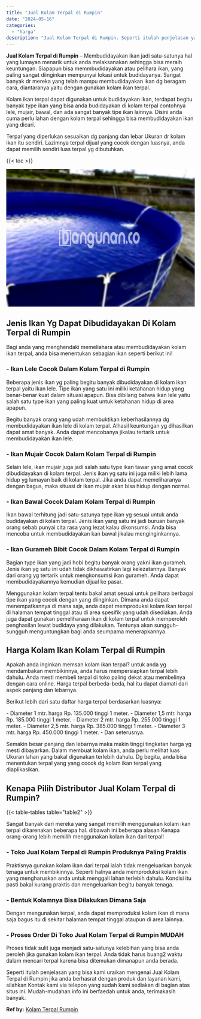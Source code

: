 ```yaml
---
title: "Jual Kolam Terpal di Rumpin"
date: "2024-05-16"
categories: 
  - "harga"
description: "Jual Kolam Terpal di Rumpin. Seperti itulah penjelasan yang bisa kami uraikan mengenai Jual Kolam Terpal di Rumpin jika anda berhasrat dengan produk dan laya..."
---
```


**Jual Kolam Terpal di Rumpin** – Membudidayakan ikan jadi satu-satunya hal yang lumayan menarik untuk anda melaksanakan sehingga bisa meraih keuntungan. Siapapun bisa memmbudidayakan atau pelihara ikan, yang paling sangat diinginkan mempunyai lokasi untuk budidayanya. Sangat banyak dr mereka yang telah mampu membudidayakan ikan dg beragam cara, diantaranya yaitu dengan gunakan kolam ikan terpal.

Kolam ikan terpal dapat digunakan untuk budidayakan ikan, terdapat begitu banyak type ikan yang bisa anda budidayakan di kolam terpal contohnya lele, mujair, bawal, dan ada sangat banyak tipe ikan lainnya. Disini anda cuma perlu lahan dengan kolam terpal sehingga bisa membudidayakan ikan yang dicari.

Terpal yang diperlukan sesuaikan dg panjang dan lebar Ukuran dr kolam ikan itu sendiri. Lazimnya terpal dijual yang cocok dengan luasnya, anda dapat memilih sendiri luas terpal yg dibutuhkan.

{{< toc >}}

![Jual Kolam Terpal di Rumpin](/images/jual-kolam-terpal-57.png)

## Jenis Ikan Yg Dapat Dibudidayakan Di Kolam Terpal di Rumpin

Bagi anda yang menghendaki memeliahara atau membudidayakan kolam ikan terpal, anda bisa menentukan sebagian ikan seperti berikut ini!

### \- Ikan Lele Cocok Dalam Kolam Terpal di Rumpin

Beberapa jenis ikan yg paling begitu banyak dibudidayakan di kolam ikan terpal yaitu ikan lele. Tipe ikan yang satu ini miliki ketahanan hidup yang benar-benar kuat dalam situasi apapun. Bisa dibilang bahwa ikan lele yaitu salah satu type ikan yang paling kuat untuk ketahanan hidup di area apapun.

Begitu banyak orang yang udah membuktikan keberhasilannya dg membudidayakan ikan lele di kolam terpal. Alhasil keuntungan yg dihasilkan dapat amat banyak. Anda dapat mencobanya jikalau tertarik untuk membudidayakan ikan lele.

### \- Ikan Mujair Cocok Dalam Kolam Terpal di Rumpin

Selain lele, ikan mujair juga jadi salah satu type ikan tawar yang amat cocok dibudidayakan di kolam terpal. Jenis ikan yg satu ini juga miliki lebih lama hidup yg lumayan baik di kolam terpal. Jika anda dapat memeliharanya dengan bagus, maka situasi dr ikan mujair akan bisa hidup dengan normal.

### \- Ikan Bawal Cocok Dalam Kolam Terpal di Rumpin

Ikan bawal terhitung jadi satu-satunya type ikan yg sesuai untuk anda budidayakan di kolam terpal. Jenis ikan yang satu ini jadi buruan banyak orang sebab punyai cita rasa yang lezat kalau dikonsumsi. Anda bisa mencoba untuk membudidayakan kan bawal jikalau menginginkannya.

### \- Ikan Gurameh Bibit Cocok Dalam Kolam Terpal di Rumpin

Bagian type ikan yang jadi hobi begitu banyak orang yakni ikan gurameh. Jenis ikan yg satu ini udah tidak dikhawatirkan lagi kelezatannya. Banyak dari orang yg tertarik untuk mengkonsumsi ikan gurameh. Anda dapat membudidayakannya kemudian dijual ke pasar.

Menggunakan kolam terpal tentu bakal amat sesuai untuk pelihara berbagai tipe ikan yang cocok dengan yang diinginkan. Dimana anda dapat menempatkannya di mana saja, anda dapat memproduksi kolam ikan terpal di halaman tempat tinggal atau di area spesifik yang udah disediakan. Anda juga dapat gunakan pemeliharaan ikan di kolam terpal untuk memperoleh penghasilan lewat budidaya yang dilakukan. Tentunya akan sungguh-sungguh menguntungkan bagi anda seumpama menerapkannya.

## Harga Kolam Ikan Kolam Terpal di Rumpin

Apakah anda inginkan memsan kolam ikan terpal? untuk anda yg mendambakan membikinnya, anda harus mempersiapkan terpal lebih dahulu. Anda mesti membeli terpal di toko paling dekat atau membelinya dengan cara online. Harga terpal berbeda-beda, hal itu dapat diamati dari aspek panjang dan lebarnya.

Berikut lebih dari satu daftar harga terpal berdasarkan luasnya:

\- Diameter 1 mtr. harga Rp. 135.000 tinggi 1 meter. - Diameter 1,5 mtr. harga Rp. 185.000 tinggi 1 meter. - Diameter 2 mtr. harga Rp. 255.000 tinggi 1 meter. - Diameter 2,5 mtr. harga Rp. 385.000 tinggi 1 meter. - Diameter 3 mtr. harga Rp. 450.000 tinggi 1 meter. - Dan seterusnya.

Semakin besar panjang dan lebarnya maka makin tinggi tingkatan harga yg mesti dibayarkan. Dalam membuat kolam ikan, anda perlu melihat luas Ukuran lahan yang bakal digunakan terlebih dahulu. Dg begitu, anda bisa menentukan terpal yang yang cocok dg kolam ikan terpal yang diaplikasikan.

## Kenapa Pilih Distributor Jual Kolam Terpal di Rumpin?

{{< table-tables table="table2" >}}

Sangat banyak dari mereka yang sangat memilih menggunakan kolam ikan terpal dikarenakan beberapa hal. dibawah ini beberapa alasan Kenapa orang-orang lebih memilih menggunakan kolam ikan dari terpal!

### \- Toko Jual Kolam Terpal di Rumpin Produknya Paling Praktis

Praktisnya gunakan kolam ikan dari terpal ialah tidak mengeluarkan banyak tenaga untuk membikinnya. Seperti halnya anda memproduksi kolam ikan yang mengharuskan anda untuk menggali lahan terlebih dahulu. Kondisi itu pasti bakal kurang praktis dan mengeluarkan begitu banyak tenaga.

### \- Bentuk Kolamnya Bisa Dilakukan Dimana Saja

Dengan mengunakan terpal, anda dapat memproduksi kolam ikan di mana saja bagus itu di sekitar halaman tempat tinggal ataupun di area lainnya.

### \- Proses Order Di Toko Jual Kolam Terpal di Rumpin MUDAH

Proses tidak sulit juga menjadi satu-satunya kelebihan yang bisa anda peroleh jika gunakan kolam ikan terpal. Anda tidak harus buang2 waktu dalam mencari terpal karena bisa ditemukan dimanapun anda berada.

Seperti itulah penjelasan yang bisa kami uraikan mengenai Jual Kolam Terpal di Rumpin jika anda berhasrat dengan produk dan layanan kami, silahkan Kontak kami via telepon yang sudah kami sediakan di bagian atas situs ini. Mudah-mudahan info ini berfaedah untuk anda, terimakasih banyak.

**Ref by:** [Kolam Terpal Rumpin](https://id.wikipedia.org/wiki/Kolam)
